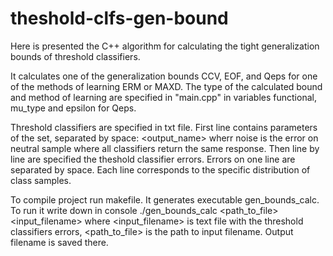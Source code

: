 # theshold-clfs-gen-bound
Here is presented the C++ algorithm for calculating the tight generalization bounds of threshold classifiers.

It calculates one of the generalization bounds CCV, EOF, and Qeps for one of the methods of learning ERM or MAXD. 
The type of the calculated bound and method of learning are specified in "main.cpp" in variables functional, mu_type and epsilon for Qeps. 

Threshold classifiers are specified in txt file. 
First line contains parameters of the set, separated by space: 
<full sample size> <train sample size> <noise> <output_name>
wherr noise is the error on neutral sample where all classifiers return the same response.
Then line by line are specified the theshold classifier errors. Errors on one line are separated by space. Each line corresponds to the specific distribution of class samples.

To compile project run makefile. It generates executable gen_bounds_calc. To run it write down in console 
./gen_bounds_calc <path_to_file> <input_filename>
where <input_filename> is text file with the threshold classifiers errors, <path_to_file> is the path to input filename. Output filename is saved there.
  

